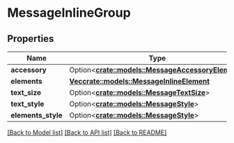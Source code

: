 # MessageInlineGroup

## Properties

Name | Type | Description | Notes
------------ | ------------- | ------------- | -------------
**accessory** | Option<[**crate::models::MessageAccessoryElement**](MessageAccessoryElement.md)> |  | [optional]
**elements** | [**Vec<crate::models::MessageInlineElement>**](MessageInlineElement.md) |  | 
**text_size** | Option<[**crate::models::MessageTextSize**](MessageTextSize.md)> |  | [optional]
**text_style** | Option<[**crate::models::MessageStyle**](MessageStyle.md)> |  | [optional]
**elements_style** | Option<[**crate::models::MessageStyle**](MessageStyle.md)> |  | [optional]

[[Back to Model list]](../README.md#documentation-for-models) [[Back to API list]](../README.md#documentation-for-api-endpoints) [[Back to README]](../README.md)


